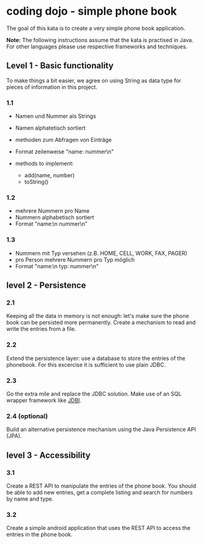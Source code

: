 # coding dojo - simple phone book

The goal of this kata is to create a very simple phone book application. 

**Note:** The following instructions assume that the kata is practised in Java. For other languages please use respective frameworks and techniques.


## Level 1 - Basic functionality

To make things a bit easier, we agree on using String as data type for pieces of information in this project.

### 1.1

- Namen und Nummer als Strings
- Namen alphatetisch sortiert


- methoden zum Abfragen von Einträge

- Format zeilenweise "name: nummer\n"

- methods to implement:
	- add(name, number)
	- toString()


### 1.2

- mehrere Nummern pro Name
- Nummern alphabetisch sortiert
- Format "name:\n  nummer\n"



### 1.3

- Nummern mit Typ versehen (z.B. HOME, CELL, WORK, FAX, PAGER)
- pro Person mehrere Nummern pro Typ möglich
- Format "name:\n  typ: nummer\n"


## level 2 - Persistence

### 2.1 

Keeping all the data in memory is not enough: let's make sure the phone book can be persisted more permanently. Create a mechanism to read and write the entries from a file.

### 2.2

Extend the persistence layer: use a database to store the entries of the phonebook. For this excercise it is sufficient to use plain JDBC. 

### 2.3

Go the extra mile and replace the JDBC solution. Make use of an SQL wrapper framework like [JDBI](http://jdbi.org).

### 2.4 (optional)

Build an alternative persistence mechanism using the Java Persistence API (JPA).


## level 3 - Accessibility

### 3.1

Create a REST API to manipulate the entries of the phone book. You should be able to add new entries, get a complete listing and search for numbers by name and type.

### 3.2

Create a simple android application that uses the REST API to access the entries in the phone book.
